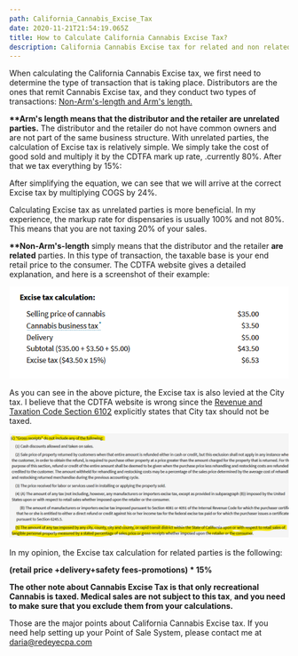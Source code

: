 ```yaml
---
path: California_Cannabis_Excise_Tax
date: 2020-11-21T21:54:19.065Z
title: How to Calculate California Cannabis Excise Tax?
description: California Cannabis Excise tax for related and non related parties
---
```

When calculating the California Cannabis Excise tax, we first need to determine the type of transaction that is taking place. Distributors are the ones that remit Cannabis Excise tax, and they conduct two types of transactions: [Non-Arm's-length and Arm's length.](https://www.cdtfa.ca.gov/industry/cannabis.htm#Distributors)

**\*\*Arm's length means that the distributor and the retailer are unrelated parties.** The distributor and the retailer do not have common owners and are not part of the same business structure. With unrelated parties, the calculation of Excise tax is relatively simple.  We simply take the cost of good sold and multiply it by the CDTFA mark up rate, .currently 80%. After that we tax everything by 15%:

 After simplifying the equation, we can see that we will arrive at the correct Excise tax by multiplying COGS by 24%. 

Calculating Excise tax as unrelated parties is more beneficial. In my experience, the markup rate for dispensaries is usually 100% and not 80%. This means that you are not taxing 20% of your sales.

**\*\*Non-Arm's-length** simply means that the distributor and the retailer **are related** parties.  In this type of transaction, the taxable base is your end retail price to the consumer. The CDTFA website gives a detailed explanation, and here is a screenshot of their example:

![](../assets/screenshot-2020-11-21-134743.png "CDTFA Cannabis Excise Tax Example")

As you can see in the above picture, the Excise tax is also levied at the City tax.  I believe that the CDTFA website is wrong since the [Revenue and Taxation Code Section 6102](https://www.cdtfa.ca.gov/lawguides/vol1/sutl/6012.html) explicitly states that City tax should not be taxed. 

![](../assets/2.png "Section 6102(c)(5)")

In my opinion, the Excise tax calculation for related parties is the following:

**(retail price +delivery+safety fees-promotions) * 15%**

**The other note about Cannabis Excise Tax is that only recreational Cannabis is taxed. Medical sales are not subject to this tax**, **and you need to make sure that you exclude them from your calculations.** 

Those are the major points about California Cannabis Excise tax. If you need help setting up your Point of Sale System, please contact me at daria@redeyecpa.com